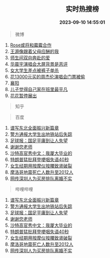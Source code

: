 <div align="center"><h2>实时热搜榜</h2><h4>2023-09-10 14:55:01</h4></div>

> 微博  

1. [Rose或将和霉霉合作](https://s.weibo.com/weibo?q=%23Rose%E6%88%96%E5%B0%86%E5%92%8C%E9%9C%89%E9%9C%89%E5%90%88%E4%BD%9C%23&t=31&band_rank=1&Refer=top)<br />
2. [王源像跟着父母应酬的我](https://s.weibo.com/weibo?q=%E7%8E%8B%E6%BA%90%E5%83%8F%E8%B7%9F%E7%9D%80%E7%88%B6%E6%AF%8D%E5%BA%94%E9%85%AC%E7%9A%84%E6%88%91&t=31&band_rank=2&Refer=top)<br />
3. [师生间双向奔赴的爱](https://s.weibo.com/weibo?q=%23%E5%B8%88%E7%94%9F%E9%97%B4%E5%8F%8C%E5%90%91%E5%A5%94%E8%B5%B4%E7%9A%84%E7%88%B1%23&t=31&band_rank=3&Refer=top)<br />
4. [华晨宇演唱会大屏背景是恶评](https://s.weibo.com/weibo?q=%23%E5%8D%8E%E6%99%A8%E5%AE%87%E6%BC%94%E5%94%B1%E4%BC%9A%E5%A4%A7%E5%B1%8F%E8%83%8C%E6%99%AF%E6%98%AF%E6%81%B6%E8%AF%84%23&t=31&band_rank=4&Refer=top)<br />
5. [女大学生差点被裤子单杀](https://s.weibo.com/weibo?q=%23%E5%A5%B3%E5%A4%A7%E5%AD%A6%E7%94%9F%E5%B7%AE%E7%82%B9%E8%A2%AB%E8%A3%A4%E5%AD%90%E5%8D%95%E6%9D%80%23&t=31&band_rank=5&Refer=top)<br />
6. [花13000元买的周杰伦演唱会门票被偷](https://s.weibo.com/weibo?q=%23%E8%8A%B113000%E5%85%83%E4%B9%B0%E7%9A%84%E5%91%A8%E6%9D%B0%E4%BC%A6%E6%BC%94%E5%94%B1%E4%BC%9A%E9%97%A8%E7%A5%A8%E8%A2%AB%E5%81%B7%23&t=31&band_rank=6&Refer=top)<br />
7. [襄阳](https://s.weibo.com/weibo?q=%E8%A5%84%E9%98%B3&t=31&band_rank=7&Refer=top)<br />
8. [儿子觉得自己家在班里最平凡](https://s.weibo.com/weibo?q=%23%E5%84%BF%E5%AD%90%E8%A7%89%E5%BE%97%E8%87%AA%E5%B7%B1%E5%AE%B6%E5%9C%A8%E7%8F%AD%E9%87%8C%E6%9C%80%E5%B9%B3%E5%87%A1%23&t=31&band_rank=8&Refer=top)<br />
9. [花花暂停展出](https://s.weibo.com/weibo?q=%23%E8%8A%B1%E8%8A%B1%E6%9A%82%E5%81%9C%E5%B1%95%E5%87%BA%23&t=31&band_rank=9&Refer=top)<br />

> 知乎  


> 百度  

1. [谱写东北全面振兴新篇章](https://www.baidu.com/s?wd=%E8%B0%B1%E5%86%99%E4%B8%9C%E5%8C%97%E5%85%A8%E9%9D%A2%E6%8C%AF%E5%85%B4%E6%96%B0%E7%AF%87%E7%AB%A0&sa=fyb_news&rsv_dl=fyb_news)<br />
2. [警方通报大学生出地铁站后失踪](https://www.baidu.com/s?wd=%E8%AD%A6%E6%96%B9%E9%80%9A%E6%8A%A5%E5%A4%A7%E5%AD%A6%E7%94%9F%E5%87%BA%E5%9C%B0%E9%93%81%E7%AB%99%E5%90%8E%E5%A4%B1%E8%B8%AA&sa=fyb_news&rsv_dl=fyb_news)<br />
3. [足球报：国足平庸到让人失望](https://www.baidu.com/s?wd=%E8%B6%B3%E7%90%83%E6%8A%A5%EF%BC%9A%E5%9B%BD%E8%B6%B3%E5%B9%B3%E5%BA%B8%E5%88%B0%E8%AE%A9%E4%BA%BA%E5%A4%B1%E6%9C%9B&sa=fyb_news&rsv_dl=fyb_news)<br />
4. [谢谢您老师](https://www.baidu.com/s?wd=%E8%B0%A2%E8%B0%A2%E6%82%A8%E8%80%81%E5%B8%88&sa=fyb_news&rsv_dl=fyb_news)<br />
5. [沙特高官秀中文：我厦大毕业的](https://www.baidu.com/s?wd=%E6%B2%99%E7%89%B9%E9%AB%98%E5%AE%98%E7%A7%80%E4%B8%AD%E6%96%87%EF%BC%9A%E6%88%91%E5%8E%A6%E5%A4%A7%E6%AF%95%E4%B8%9A%E7%9A%84&sa=fyb_news&rsv_dl=fyb_news)<br />
6. [特朗普猛批拜登哽咽失语40秒](https://www.baidu.com/s?wd=%E7%89%B9%E6%9C%97%E6%99%AE%E7%8C%9B%E6%89%B9%E6%8B%9C%E7%99%BB%E5%93%BD%E5%92%BD%E5%A4%B1%E8%AF%AD40%E7%A7%92&sa=fyb_news&rsv_dl=fyb_news)<br />
7. [女生经期用按摩仪按腰致肾破裂](https://www.baidu.com/s?wd=%E5%A5%B3%E7%94%9F%E7%BB%8F%E6%9C%9F%E7%94%A8%E6%8C%89%E6%91%A9%E4%BB%AA%E6%8C%89%E8%85%B0%E8%87%B4%E8%82%BE%E7%A0%B4%E8%A3%82&sa=fyb_news&rsv_dl=fyb_news)<br />
8. [摩洛哥地震死亡人数升至2012人](https://www.baidu.com/s?wd=%E6%91%A9%E6%B4%9B%E5%93%A5%E5%9C%B0%E9%9C%87%E6%AD%BB%E4%BA%A1%E4%BA%BA%E6%95%B0%E5%8D%87%E8%87%B32012%E4%BA%BA&sa=fyb_news&rsv_dl=fyb_news)<br />
9. [网传深圳人为买房排队离婚不实](https://www.baidu.com/s?wd=%E7%BD%91%E4%BC%A0%E6%B7%B1%E5%9C%B3%E4%BA%BA%E4%B8%BA%E4%B9%B0%E6%88%BF%E6%8E%92%E9%98%9F%E7%A6%BB%E5%A9%9A%E4%B8%8D%E5%AE%9E&sa=fyb_news&rsv_dl=fyb_news)<br />

> 哔哩哔哩  

1. [谱写东北全面振兴新篇章](https://www.baidu.com/s?wd=%E8%B0%B1%E5%86%99%E4%B8%9C%E5%8C%97%E5%85%A8%E9%9D%A2%E6%8C%AF%E5%85%B4%E6%96%B0%E7%AF%87%E7%AB%A0&sa=fyb_news&rsv_dl=fyb_news)<br />
2. [警方通报大学生出地铁站后失踪](https://www.baidu.com/s?wd=%E8%AD%A6%E6%96%B9%E9%80%9A%E6%8A%A5%E5%A4%A7%E5%AD%A6%E7%94%9F%E5%87%BA%E5%9C%B0%E9%93%81%E7%AB%99%E5%90%8E%E5%A4%B1%E8%B8%AA&sa=fyb_news&rsv_dl=fyb_news)<br />
3. [足球报：国足平庸到让人失望](https://www.baidu.com/s?wd=%E8%B6%B3%E7%90%83%E6%8A%A5%EF%BC%9A%E5%9B%BD%E8%B6%B3%E5%B9%B3%E5%BA%B8%E5%88%B0%E8%AE%A9%E4%BA%BA%E5%A4%B1%E6%9C%9B&sa=fyb_news&rsv_dl=fyb_news)<br />
4. [谢谢您老师](https://www.baidu.com/s?wd=%E8%B0%A2%E8%B0%A2%E6%82%A8%E8%80%81%E5%B8%88&sa=fyb_news&rsv_dl=fyb_news)<br />
5. [沙特高官秀中文：我厦大毕业的](https://www.baidu.com/s?wd=%E6%B2%99%E7%89%B9%E9%AB%98%E5%AE%98%E7%A7%80%E4%B8%AD%E6%96%87%EF%BC%9A%E6%88%91%E5%8E%A6%E5%A4%A7%E6%AF%95%E4%B8%9A%E7%9A%84&sa=fyb_news&rsv_dl=fyb_news)<br />
6. [特朗普猛批拜登哽咽失语40秒](https://www.baidu.com/s?wd=%E7%89%B9%E6%9C%97%E6%99%AE%E7%8C%9B%E6%89%B9%E6%8B%9C%E7%99%BB%E5%93%BD%E5%92%BD%E5%A4%B1%E8%AF%AD40%E7%A7%92&sa=fyb_news&rsv_dl=fyb_news)<br />
7. [女生经期用按摩仪按腰致肾破裂](https://www.baidu.com/s?wd=%E5%A5%B3%E7%94%9F%E7%BB%8F%E6%9C%9F%E7%94%A8%E6%8C%89%E6%91%A9%E4%BB%AA%E6%8C%89%E8%85%B0%E8%87%B4%E8%82%BE%E7%A0%B4%E8%A3%82&sa=fyb_news&rsv_dl=fyb_news)<br />
8. [摩洛哥地震死亡人数升至2012人](https://www.baidu.com/s?wd=%E6%91%A9%E6%B4%9B%E5%93%A5%E5%9C%B0%E9%9C%87%E6%AD%BB%E4%BA%A1%E4%BA%BA%E6%95%B0%E5%8D%87%E8%87%B32012%E4%BA%BA&sa=fyb_news&rsv_dl=fyb_news)<br />
9. [网传深圳人为买房排队离婚不实](https://www.baidu.com/s?wd=%E7%BD%91%E4%BC%A0%E6%B7%B1%E5%9C%B3%E4%BA%BA%E4%B8%BA%E4%B9%B0%E6%88%BF%E6%8E%92%E9%98%9F%E7%A6%BB%E5%A9%9A%E4%B8%8D%E5%AE%9E&sa=fyb_news&rsv_dl=fyb_news)<br />

